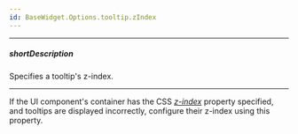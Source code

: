 ```yaml
---
id: BaseWidget.Options.tooltip.zIndex
---
```

---
##### shortDescription
Specifies a tooltip's z-index.

---
If the UI component's container has the CSS *<a href="http://www.w3schools.com/cssref/pr_pos_z-index.asp" target="_blank">z-index</a>* property specified, and tooltips are displayed incorrectly, configure their z-index using this property.